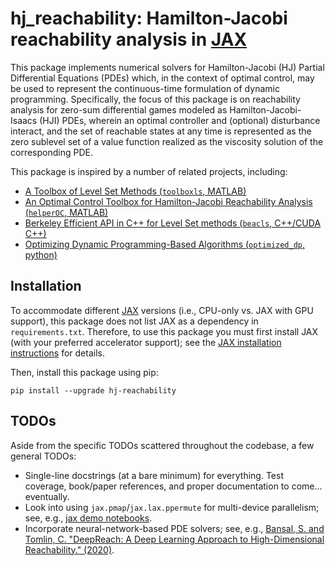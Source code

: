 # hj_reachability: Hamilton-Jacobi reachability analysis in [JAX]
This package implements numerical solvers for Hamilton-Jacobi (HJ) Partial Differential Equations (PDEs) which, in the context of optimal control, may be used to represent the continuous-time formulation of dynamic programming. Specifically, the focus of this package is on reachability analysis for zero-sum differential games modeled as Hamilton-Jacobi-Isaacs (HJI) PDEs, wherein an optimal controller and (optional) disturbance interact, and the set of reachable states at any time is represented as the zero sublevel set of a value function realized as the viscosity solution of the corresponding PDE.

This package is inspired by a number of related projects, including:

- [A Toolbox of Level Set Methods (`toolboxls`, MATLAB)](https://www.cs.ubc.ca/~mitchell/ToolboxLS/)
- [An Optimal Control Toolbox for Hamilton-Jacobi Reachability Analysis (`helperOC`, MATLAB)](https://github.com/HJReachability/helperOC)
- [Berkeley Efficient API in C++ for Level Set methods (`beacls`, C++/CUDA C++)](https://hjreachability.github.io/beacls/)
- [Optimizing Dynamic Programming-Based Algorithms (`optimized_dp`, python)](https://github.com/SFU-MARS/optimized_dp)

## Installation
To accommodate different [JAX] versions (i.e., CPU-only vs. JAX with GPU support), this package does not list JAX as a dependency in `requirements.txt`. Therefore, to use this package you must first install JAX (with your preferred accelerator support); see the [JAX installation instructions](https://github.com/google/jax#installation) for details.

Then, install this package using pip:
```
pip install --upgrade hj-reachability
```

## TODOs
Aside from the specific TODOs scattered throughout the codebase, a few general TODOs:
- Single-line docstrings (at a bare minimum) for everything. Test coverage, book/paper references, and proper documentation to come... eventually.
- Look into using `jax.pmap`/`jax.lax.ppermute` for multi-device parallelism; see, e.g., [jax demo notebooks](https://github.com/google/jax/tree/master/cloud_tpu_colabs).
- Incorporate neural-network-based PDE solvers; see, e.g., [Bansal, S. and Tomlin, C. "DeepReach: A Deep Learning Approach to High-Dimensional Reachability." (2020)](https://arxiv.org/abs/2011.02082).

[JAX]: https://github.com/google/jax
